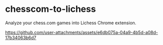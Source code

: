 # chesscom-to-lichess

Analyze your chess.com games into Lichess Chrome extension.

https://github.com/user-attachments/assets/e6db075a-04a9-4b5d-a08d-17b34063b6d7

